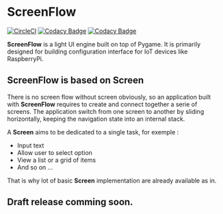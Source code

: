 # ScreenFlow

[![CircleCI](https://circleci.com/gh/Faylixe/screenflow.png?style=shield)](https://circleci.com/gh/Faylixe/screenflow) [![Codacy Badge](https://api.codacy.com/project/badge/Grade/0d99a5f63cf241409f87661703906d33)](https://www.codacy.com/app/Faylixe/screenflow?utm_source=github.com&amp;utm_medium=referral&amp;utm_content=Faylixe/screenflow&amp;utm_campaign=Badge_Grade) [![Codacy Badge](https://api.codacy.com/project/badge/Coverage/0d99a5f63cf241409f87661703906d33)](https://www.codacy.com/app/Faylixe/screenflow?utm_source=github.com&utm_medium=referral&utm_content=Faylixe/screenflow&utm_campaign=Badge_Coverage)

**ScreenFlow** is a light UI engine built on top of Pygame.
It is primarily designed for building configuration interface for IoT devices like RaspberryPi.

## ScreenFlow is based on Screen

There is no screen flow without screen obviously, so an application built with **ScreenFlow**
requires to create and connect together a serie of screens. The application switch from
one screen to another by sliding horizontally, keeping the navigation state into an internal stack.

A **Screen** aims to be dedicated to a single task, for exemple : 

- Input text
- Allow user to select option
- View a list or a grid of items
- And so on ...

That is why lot of basic **Screen** implementation are already available as in.

## Draft release comming soon.